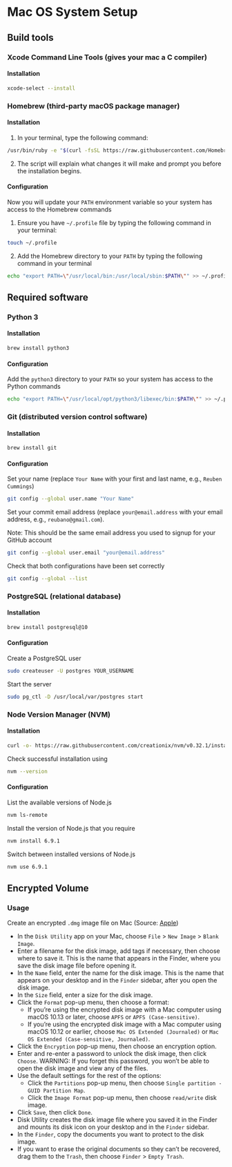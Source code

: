 # Mac OS System Setup

## Build tools

### Xcode Command Line Tools (gives your mac a C compiler)

#### Installation

```bash
xcode-select --install
```

### Homebrew (third-party macOS package manager)

#### Installation

1. In your terminal, type the following command:

```bash
/usr/bin/ruby -e "$(curl -fsSL https://raw.githubusercontent.com/Homebrew/install/master/install)"
```

2. The script will explain what changes it will make and prompt you before the installation begins.

#### Configuration

Now you will update your `PATH` environment variable so your system has access to the Homebrew commands

1. Ensure you have `~/.profile` file by typing the following command in your terminal:

```bash
touch ~/.profile
```

2. Add the Homebrew directory to your `PATH` by typing the following command in your terminal

```bash
echo "export PATH=\"/usr/local/bin:/usr/local/sbin:$PATH\"" >> ~/.profile
```

## Required software

### Python 3

#### Installation

```bash
brew install python3
```

#### Configuration

Add the `python3` directory to your `PATH` so your system has access to the Python commands

```bash
echo "export PATH=\"/usr/local/opt/python3/libexec/bin:$PATH\"" >> ~/.profile
```

### Git (distributed version control software)

#### Installation

```bash
brew install git
```

#### Configuration

Set your name (replace `Your Name` with your first and last name, e.g., `Reuben Cummings`)

```bash
git config --global user.name "Your Name"
```

Set your commit email address (replace `your@email.address` with your email address, e.g., `reubano@gmail.com`).

Note: This should be the same email address you used to signup for your GitHub account

```bash
git config --global user.email "your@email.address"
```

Check that both configurations have been set correctly

```bash
git config --global --list
```

### PostgreSQL (relational database)

#### Installation

```bash
brew install postgresql@10
```

#### Configuration

Create a PostgreSQL user

```bash
sudo createuser -U postgres YOUR_USERNAME
```

Start the server

```bash
sudo pg_ctl -D /usr/local/var/postgres start
```


### Node Version Manager (NVM)

#### Installation

```bash
curl -o- https://raw.githubusercontent.com/creationix/nvm/v0.32.1/install.sh | bash
```

Check successful installation using

```bash
nvm --version
```

#### Configuration

List the available versions of Node.js

```bash
nvm ls-remote
```

Install the version of Node.js that you require

```bash
nvm install 6.9.1
```

Switch between installed versions of Node.js

```bash
nvm use 6.9.1
```

## Encrypted Volume

### Usage

Create an encrypted `.dmg` image file on Mac (Source: [Apple](https://support.apple.com/guide/disk-utility/create-a-disk-image-dskutl11888/mac))

- In the `Disk Utility` app on your Mac, choose `File` > `New Image` > `Blank Image`.
- Enter a filename for the disk image, add tags if necessary, then choose where to save it. This is the name that appears in the Finder, where you save the disk image file before opening it.
- In the `Name` field, enter the name for the disk image. This is the name that appears on your desktop and in the `Finder` sidebar, after you open the disk image.
- In the `Size` field, enter a size for the disk image.
- Click the `Format` pop-up menu, then choose a format:
  - If you’re using the encrypted disk image with a Mac computer using macOS 10.13 or later, choose `APFS` or `APFS (Case-sensitive)`.
  - If you’re using the encrypted disk image with a Mac computer using macOS 10.12 or earlier, choose `Mac OS Extended (Journaled)` or `Mac OS Extended (Case-sensitive, Journaled)`.
- Click the `Encryption` pop-up menu, then choose an encryption option.
- Enter and re-enter a password to unlock the disk image, then click `Choose`. WARNING: If you forget this password, you won’t be able to open the disk image and view any of the files.
- Use the default settings for the rest of the options:
  - Click the `Partitions` pop-up menu, then choose `Single partition - GUID Partition Map`.
  - Click the `Image Format` pop-up menu, then choose `read/write` disk image.
- Click `Save`, then click `Done`.
- Disk Utility creates the disk image file where you saved it in the Finder and mounts its disk icon on your desktop and in the `Finder` sidebar.
- In the `Finder`, copy the documents you want to protect to the disk image.
- If you want to erase the original documents so they can’t be recovered, drag them to the `Trash`, then choose `Finder` > `Empty Trash`.
